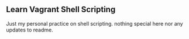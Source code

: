 ## Learn Vagrant Shell Scripting
Just my personal practice on shell scripting. nothing special here nor any updates to readme.
